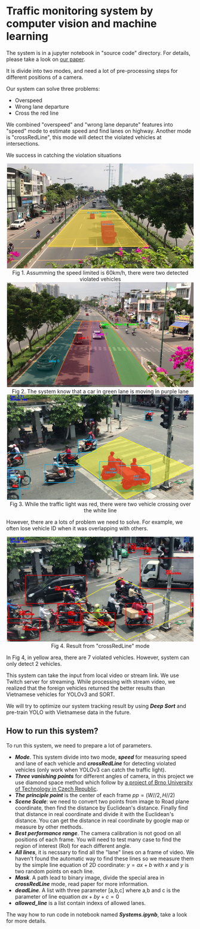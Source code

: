 # Traffic monitoring system by computer vision and machine learning
The system is in a jupyter notebook in "source code" directory. For details, please take a look on [our paper](paper.pdf).

It is divide into two modes, and need a lot of pre-processing steps for different positions of a camera. 

Our system can solve three problems:
+ Overspeed
+ Wrong lane departure
+ Cross the red line

We combined "overspeed" and "wrong lane deparute" features into "speed" mode to estimate speed and find lanes on highway. Another mode is "crossRedLine", this mode will detect the violated vehicles at intersections.

We success in catching the violation situations

<center><img src="./results/speed.jpg" alt="Overspeed" width="500"/><figcaption>Fig 1. Assumming the speed limited is 60km/h, there were two detected violated vehicles </figcaption></center>

<center><img src="./results/lane_cross.png" alt="Wrong lane" width="500"/><figcaption>Fig 2. The system know that a car in green lane is moving in purple lane</figcaption></center>

<center><img src="./results/violation_red_light.jpg" alt="Cross red line" width="500"/><figcaption>Fig 3. While the traffic light was red, there were two vehicle crossing over the white line</figcaption></center>

However, there are a lots of problem we need to solve. For example, we often lose vehicle ID when it was overlapping with others. 

<center><img src="./results/cross_red_result.png" alt="Issue" width="500"/><figcaption>Fig 4. Result from "crossRedLine" mode</figcaption></center>

In Fig 4, in yellow area, there are 7 violated vehicles. However, system can only detect 2 vehicles.

This system can take the input from local video or stream link. We use Twitch server for streaming. While processing with stream video, we realized that the foreign vehicles returned the better results than Vietnamese vehicles for YOLOv3 and SORT.  

We will try to optimize our system tracking result by using ***Deep Sort*** and pre-train YOLO with Vietnamese data in the future.

## How to run this system?
To run this system, we need to prepare a lot of parameters.

* ***Mode***. This system divide into two mode, ***speed*** for measuring speed and lane of each vehicle and ***crossRedLine*** for detecting violated vehicles (only work when YOLOv3 can catch the traffic light). 
* ***Three vanishing points*** for different angles of camera, in this project we use diamond space method which follow by [a project of Brno University of Technology in Czech Republic](http://www.fit.vutbr.cz/research/groups/graph/pclines/papers/2013-BMVC-Dubska-VanishingPointsDetection.pdf).
* ***The principle point*** is the center of each frame $pp=(W//2,H//2)$
* ***Scene Scale***: we need to convert two points from image to Road plane coordinate, then find the distance by Euclidean's distance. Finally find that distance in real coordinate and divide it with the Euclidean's distance. You can get the distance in real coordinate by google map or measure by other methods.
* ***Best performance range***. The camera calibration is not good on all positions of each frame. You will need to test many case to find the region of interest (RoI) for each different angle.
* ***All lines***, it is necssary to find all the "lane" lines on a frame of video. We haven't found the automatic way to find these lines so we measure them by the simple line equation of 2D coordinate: $y=ax+b$ with $x$ and $y$ is two random points on each line.
* ***Mask***. A path lead to binary image, divide the special area in ***crossRedLine*** mode, read paper for more information. 
* ***deadLine***. A list with three parameter [a,b,c] where a,b and c is the parameter of line equation $ax+by+c=0$
* ***allowed_line*** is a list contain indexs of allowed lanes.

The way how to run code in notebook named ***Systems.ipynb***, take a look for more details.
